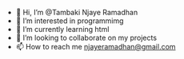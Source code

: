 - 👋 Hi, I’m @Tambaki Njaye Ramadhan
- 👀 I’m interested in programmimg
- 🌱 I’m currently learning html 
- 💞️ I’m looking to collaborate on my projects 
- 📫 How to reach me njayeramadhan@gmail.com

<!---
Razahman/Razahman is a ✨ special ✨ repository because its `README.md` (this file) appears on your GitHub profile.
You can click the Preview link to take a look at your changes.
--->

